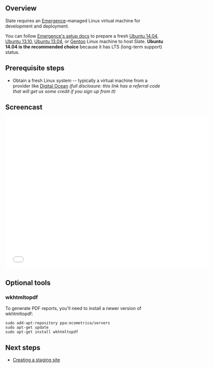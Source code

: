 ## Overview
Slate requires an [Emergence](http://emr.ge)-managed Linux virtual machine for development and deployment.

You can follow [Emergence's setup docs](http://emr.ge/docs/setup) to prepare a fresh [Ubuntu 14.04](http://emr.ge/docs/setup/ubuntu/14.04), [Ubuntu 13.10](http://emr.ge/docs/setup/ubuntu/13.10),
[Ubuntu 13.04](http://emr.ge/docs/setup/ubuntu/13.04), or [Gentoo](http://emr.ge/docs/setup/gentoo) Linux machine to host Slate. **Ubuntu 14.04 is the recommended choice** because it has LTS (long-term support) status.

## Prerequisite steps
- Obtain a fresh Linux system -- typically a virtual machine from a provider like [Digital Ocean](https://www.digitalocean.com/?refcode=889859901aab) *(full
disclosure: this link has a referral code that will get us some credit if you sign up from it)*

## Screencast
<iframe width="640" height="480" src="//www.youtube.com/embed/md7_J_ol5TY?rel=0" frameborder="0" allowfullscreen></iframe>

## Optional tools

### wkhtmltopdf
To generate PDF reports, you'll need to install a newer version of wkhtmltopdf:
```
sudo add-apt-repository ppa:ecometrica/servers
sudo apt-get update
sudo apt-get install wkhtmltopdf
```

## Next steps
- [Creating a staging site](2-slate-staging)
